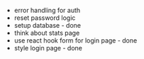 * error handling for auth
* reset password logic
* setup database - done
* think about stats page
* use react hook form for login page - done
* style login page - done